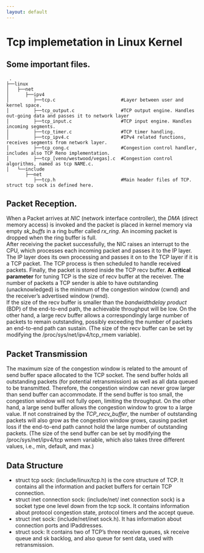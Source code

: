 ```yaml
---
layout: default
---
```

# **Tcp implemetation in Linux Kernel**  
## Some important files.   
     .   
    ├──linux  
    │   ├──net  
    │      ├──ipv4  
    │         ├──tcp.c                        #Layer between user and kernel space.  
    │         ├──tcp_output.c                 #TCP output engine. Handles out-going data and passes it to network layer  
    │         ├──tcp_input.c                  #TCP input engine. Handles incoming segments.  
    │         ├──tcp_timer.c                  #TCP timer handling.  
    │         ├──tcp_ipv4.c                   #IPv4 related functions, receives segments from network layer.  
    │         ├──tcp_cong.c                   #Congestion control handler, includes also TCP Reno implementation.  
    │         ├──tcp_[veno/westwood/vegas].c  #Congestion control algorithms, named as tcp NAME.c.  
    │   └──include  
           ├──net  
              ├──tcp.h                        #Main header files of TCP. struct tcp sock is defined here.  
           
## Packet Reception.
When a Packet arrives at _NIC_ (network interface controller), the _DMA_ (direct memory access) is invoked and the packet is placed in kernel memory via empty _sk_buffs_ in a ring buffer called _rx_ring_. An incoming packet is dropped when the ring buffer is full.  
After receiving the packet successfully, the NIC raises an interrupt to the CPU, which processes each incoming packet and passes it to the IP layer. The IP layer does its own processing and passes it on to the TCP layer if it is a TCP packet. The TCP process is then scheduled to handle received packets.   Finally, the packet is stored inside the TCP recv buffer. **A critical parameter** for tuning TCP is the size of recv buffer at the receiver. The number of packets a TCP sender is able to have outstanding (unacknowledged) is the minimum of the congestion window (cwnd) and the receiver’s advertised window (rwnd).  
If the size of the recv buffer is smaller than the _bandwidthdelay product_ (BDP) of the end-to-end path, the achievable throughput will be low. On the other hand, a large recv buffer allows a correspondingly large number of packets to remain outstanding, possibly exceeding the number of packets an end-to-end path can sustain. (The size of the recv buffer can be set by modifying the /proc/sys/net/ipv4/tcp_rmem variable).  

## Packet Transmission  
The maximum size of the congestion window is related to the amount of send buffer space allocated to the TCP socket. The send buffer holds all outstanding packets (for potential retransmission) as well as all data queued to be transmitted. Therefore, the congestion window can never grow larger than send buffer can accommodate. If the send buffer is too small, the congestion window will not fully open, limiting the throughput. On the other hand, a large send buffer allows the congestion window to grow to a large value. If not constrained by the _TCP_recv_buffer_, the number of outstanding packets will also grow as the congestion window grows, causing packet loss if the end-to-end path cannot hold the large number of outstanding packets. (The size of the send buffer can be set by modifying the /proc/sys/net/ipv4/tcp wmem variable, which also takes three different values, i.e., min, default, and max.)

## Data Structure
* struct tcp sock: (include/linux/tcp.h) is the core structure of TCP. It contains all the information and packet buffers for certain TCP connection.
* struct inet connection sock: (include/net/ inet connection sock) is a socket type one level down from the tcp sock. It contains information about protocol congestion state, protocol timers and the accept queue.
* struct inet sock: (include/net/inet sock.h). It has information about connection ports and IPaddresses.
* struct sock: It contains two of TCP’s three receive queues, sk receive queue and sk backlog, and also queue for sent data, used with retransmission.
